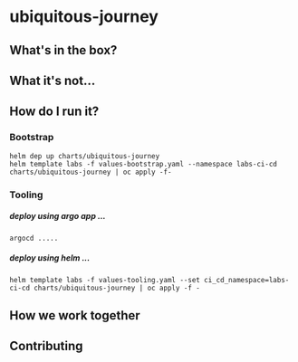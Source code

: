 # ubiquitous-journey

## What's in the box?

## What it's not...

## How do I run it?

### Bootstrap
```
helm dep up charts/ubiquitous-journey
helm template labs -f values-bootstrap.yaml --namespace labs-ci-cd charts/ubiquitous-journey | oc apply -f-
```

### Tooling


##### deploy using argo app ...
```
argocd .....
```

##### deploy using helm ...
```
helm template labs -f values-tooling.yaml --set ci_cd_namespace=labs-ci-cd charts/ubiquitous-journey | oc apply -f -
```

## How we work together

## Contributing
